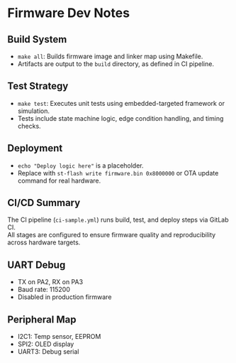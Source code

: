 # Firmware Dev Notes

## Build System
- `make all`: Builds firmware image and linker map using Makefile.
- Artifacts are output to the `build` directory, as defined in CI pipeline.

## Test Strategy
- `make test`: Executes unit tests using embedded-targeted framework or simulation.
- Tests include state machine logic, edge condition handling, and timing checks.

## Deployment
- `echo "Deploy logic here"` is a placeholder.
- Replace with `st-flash write firmware.bin 0x8000000` or OTA update command for real hardware.

## CI/CD Summary
The CI pipeline (`ci-sample.yml`) runs build, test, and deploy steps via GitLab CI.  
All stages are configured to ensure firmware quality and reproducibility across hardware targets.

## UART Debug
- TX on PA2, RX on PA3
- Baud rate: 115200
- Disabled in production firmware

## Peripheral Map
- I2C1: Temp sensor, EEPROM
- SPI2: OLED display
- UART3: Debug serial
